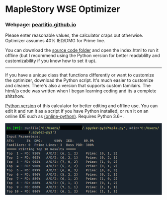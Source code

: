# MapleStory WSE Optimizer
### Webpage: [pearlitic.github.io](https://pearlitic.github.io/)

Please enter reasonable values, the calculator craps out otherwise. Optimizer assumes 40% IED/DMG for Prime line.

You can download the [source code folder](https://github.com/Pearlitic/pearlitic.github.io/archive/refs/heads/main.zip) and open the index.html to run it offline (but I recommend using the Python version for better readablilty and customizability if you know how to set it up).

---

If you have a unique class that functions differently or want to customize the optimizer, download the Python script. It's much easier to customize and cleaner. There's also a version that supports custom familairs. The html/js code was written when I began learning coding and its a complete shitshow.

[Python version](https://github.com/Pearlitic/pearlitic.github.io/tree/main/Python) of this calculator for better editing and offline use. You can edit it and run it as a script if you have Python installed, or run it on an online IDE such as [\(online-python\)](https://www.online-python.com/). Requires Python 3.6+. 

![Spyder](https://github.com/Pearlitic/pearlitic.github.io/blob/main/%25/Spyder.png)
